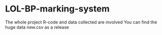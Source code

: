 # LOL-BP-marking-system
The whole project R-code and data collected are involved
You can find the huge data new.csv as a release
